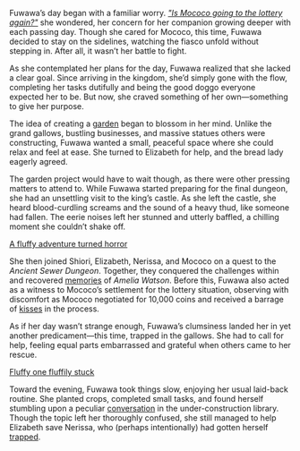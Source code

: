 Fuwawa’s day began with a familiar worry. [*"Is Mococo going to the lottery again?"*](https://www.youtube.com/live/FjZ9ettDlNw?feature=shared\&t=346) she wondered, her concern for her companion growing deeper with each passing day. Though she cared for Mococo, this time, Fuwawa decided to stay on the sidelines, watching the fiasco unfold without stepping in. After all, it wasn’t her battle to fight.

As she contemplated her plans for the day, Fuwawa realized that she lacked a clear goal. Since arriving in the kingdom, she’d simply gone with the flow, completing her tasks dutifully and being the good doggo everyone expected her to be. But now, she craved something of her own—something to give her purpose.

The idea of creating a [garden](https://www.youtube.com/live/FjZ9ettDlNw?feature=shared\&t=1460) began to blossom in her mind. Unlike the grand gallows, bustling businesses, and massive statues others were constructing, Fuwawa wanted a small, peaceful space where she could relax and feel at ease. She turned to Elizabeth for help, and the bread lady eagerly agreed.

The garden project would have to wait though, as there were other pressing matters to attend to. While Fuwawa started preparing for the final dungeon, she had an unsettling visit to the king’s castle. As she left the castle, she heard blood-curdling screams and the sound of a heavy thud, like someone had fallen. The eerie noises left her stunned and utterly baffled, a chilling moment she couldn’t shake off.

[A fluffy adventure turned horror](#embed:https://www.youtube.com/live/FjZ9ettDlNw?t=3643)

She then joined Shiori, Elizabeth, Nerissa, and Mococo on a quest to the *Ancient Sewer Dungeon*. Together, they conquered the challenges within and recovered [memories](https://www.youtube.com/live/FjZ9ettDlNw?feature=shared\&t=5921) of *Amelia Watson*. Before this, Fuwawa also acted as a witness to Mococo’s settlement for the lottery situation, observing with discomfort as Mococo negotiated for 10,000 coins and received a barrage of [kisses](https://www.youtube.com/live/FjZ9ettDlNw?feature=shared\&t=3342) in the process.

As if her day wasn’t strange enough, Fuwawa’s clumsiness landed her in yet another predicament—this time, trapped in the gallows. She had to call for help, feeling equal parts embarrassed and grateful when others came to her rescue.

[Fluffy one fluffily stuck](#embed:https://www.youtube.com/live/FjZ9ettDlNw?feature=shared\&t=7589)

Toward the evening, Fuwawa took things slow, enjoying her usual laid-back routine. She planted crops, completed small tasks, and found herself stumbling upon a peculiar [conversation](https://www.youtube.com/live/FjZ9ettDlNw?feature=shared\&t=9526) in the under-construction library. Though the topic left her thoroughly confused, she still managed to help Elizabeth save Nerissa, who (perhaps intentionally) had gotten herself [trapped](https://www.youtube.com/live/FjZ9ettDlNw?feature=shared\&t=10522).
